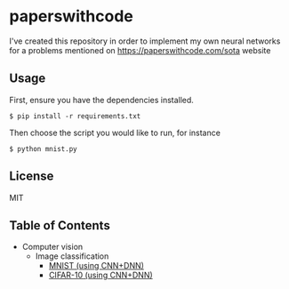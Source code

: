 # paperswithcode
I've created this repository in order to implement my own neural networks for a problems mentioned on https://paperswithcode.com/sota website

## Usage 
First, ensure you have the dependencies installed.

    $ pip install -r requirements.txt

Then choose the script you would like to run, for instance

    $ python mnist.py
    

## License
MIT

## Table of Contents
* Computer vision
  * Image classification
    * [MNIST (using CNN+DNN)](computer-vision/image-classification/mnist.py)
    * [CIFAR-10 (using CNN+DNN)](computer-vision/image-classification/cifar10.py)
